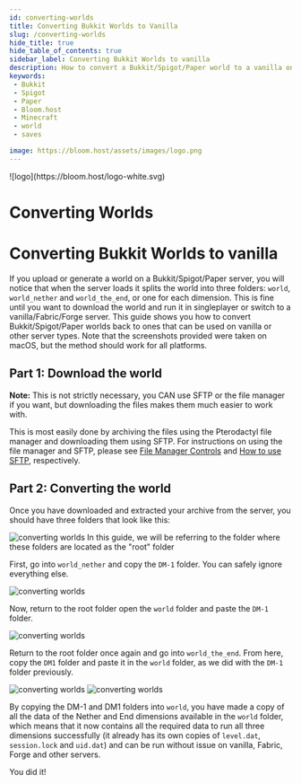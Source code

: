 ```yaml
---
id: converting-worlds
title: Converting Bukkit Worlds to Vanilla
slug: /converting-worlds
hide_title: true
hide_table_of_contents: true
sidebar_label: Converting Bukkit Worlds to vanilla
description: How to convert a Bukkit/Spigot/Paper world to a vanilla one
keywords:
 - Bukkit
 - Spigot
 - Paper
 - Bloom.host
 - Minecraft
 - world
 - saves

image: https://bloom.host/assets/images/logo.png
---
```


<div class="text--center">
![logo](https://bloom.host/logo-white.svg)
<h1>Converting Worlds</h1>
</div>

# Converting Bukkit Worlds to vanilla
If you upload or generate a world on a Bukkit/Spigot/Paper server, you will notice that when the server loads it splits the world into three folders: `world`, `world_nether` and `world_the_end`, or one for each dimension. This is fine until you want to download the world and run it in singleplayer or switch to a vanilla/Fabric/Forge server. This guide shows you how to convert Bukkit/Spigot/Paper worlds back to ones that can be used on vanilla or other server types. Note that the screenshots provided were taken on macOS, but the method should work for all platforms.

## Part 1: Download the world
**Note:** This is not strictly necessary, you CAN use SFTP or the file manager if you want, but downloading the files makes them much easier to work with.

This is most easily done by archiving the files using the Pterodactyl file manager and downloading them using SFTP. For instructions on using the file manager and SFTP, please see [File Manager Controls](https://docs.bloom.host/file-manager-controls/) and [How to use SFTP](https://docs.bloom.host/sftp/), respectively.

## Part 2: Converting the world

Once you have downloaded and extracted your archive from the server, you should have three folders that look like  this:

![converting worlds](/imgs/running_a_server/converting_worlds/1.png)
In this guide, we will be referring to the folder where these folders are located as the "root" folder

First, go into `world_nether` and copy the `DM-1` folder. You can safely ignore everything else.

![converting worlds](/imgs/running_a_server/converting_worlds/2.png)

Now, return to the root folder open the `world` folder and paste the `DM-1` folder.

![converting worlds](/imgs/running_a_server/converting_worlds/3.png)

Return to the root folder once again and go into `world_the_end`. From here, copy the `DM1` folder and paste it in the `world` folder, as we did with the `DM-1` folder previously.

![converting worlds](/imgs/running_a_server/converting_worlds/4.png)
![converting worlds](/imgs/running_a_server/converting_worlds/5.png)

By copying the DM-1 and DM1 folders into `world`, you have made a copy of all the data of the Nether and End dimensions available in the `world` folder, which means that it now contains all the required data to run all three dimensions successfully (it already has its own copies of `level.dat`, `session.lock` and `uid.dat`) and can be run without issue on vanilla, Fabric, Forge and other servers. 

You did it!
